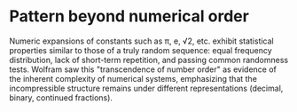 # Pattern beyond numerical order

Numeric expansions of constants such as π, e, √2, etc. exhibit statistical properties similar to those of a truly random sequence: equal frequency distribution, lack of short-term repetition, and passing common randomness tests. Wolfram saw this "transcendence of number order" as evidence of the inherent complexity of numerical systems, emphasizing that the incompressible structure remains under different representations (decimal, binary, continued fractions).